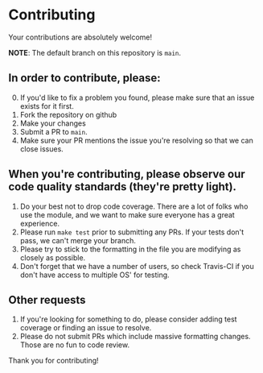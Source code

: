# Contributing

Your contributions are absolutely welcome!

**NOTE**: The default branch on this repository is `main`.

## In order to contribute, please:

0. If you'd like to fix a problem you found, please make sure that an issue exists for it first.
1. Fork the repository on github
2. Make your changes
3. Submit a PR to `main`.
4. Make sure your PR mentions the issue you're resolving so that we can close issues.

## When you're contributing, please observe our code quality standards (they're pretty light).

1. Do your best not to drop code coverage. There are a lot of folks who use the module, and we want to make sure everyone has a great experience.
2. Please run `make test` prior to submitting any PRs. If your tests don't pass, we can't merge your branch.
3. Please try to stick to the formatting in the file you are modifying as closely as possible.
4. Don't forget that we have a number of users, so check Travis-CI if you don't have access to multiple OS' for testing.

## Other requests

1. If you're looking for something to do, please consider adding test coverage or finding an issue to resolve.
4. Please do not submit PRs which include massive formatting changes. Those are no fun to code review.

Thank you for contributing!
